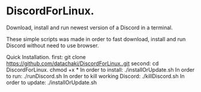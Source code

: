 # DiscordForLinux.
Download, install and run newest version of a Discord in a terminal. 


These simple scripts was made in order to fast download, install and run Discord without need to use browser.

Quick Installation.
 first: 
  git clone https://github.com/datachaki/DiscordForLinux..git
second: 
  cd DiscordForLinux.
  chmod +x *
In order to install:
  ./installOrUpdate.sh
In order to run: 
  ./runDiscord.sh
In order to kill working Discord:
  ./killDiscord.sh
In order to update:
  ./installOrUpdate.sh

  
